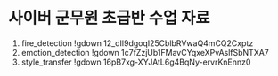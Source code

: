 # 사이버 군무원 초급반 수업 자료
1. fire_detection  !gdown 12_dIl9dgoqI25CblbRVwaQ4mCQ2Cxptz<br>
2. emotion_detection  !gdown 1c7fZzjUb1FMavCYqxeXPvAslfSbNTXA7<br>
3. style_transfer  !gdown 16pB7xg-XYJAtL6g4BqNy-ervrKnEnnz0